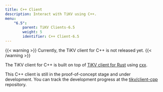 ```yaml
---
title: C++ Client
description: Interact with TiKV using C++.
menu:
    "6.5":
        parent: TiKV Clients-6.5
        weight: 5
        identifier: C++ Client-6.5
---
```


{{< warning >}}
Currently, the TiKV client for C++ is not released yet.
{{< /warning >}}

The TiKV client for C++ is built on top of [TiKV client for Rust](https://github.com/tikv/client-rust) using [cxx](https://github.com/dtolnay/cxx).

This C++ client is still in the proof-of-concept stage and under development. You can track the development progress at the [tikv/client-cpp](https://github.com/tikv/client-cpp/) repository.
